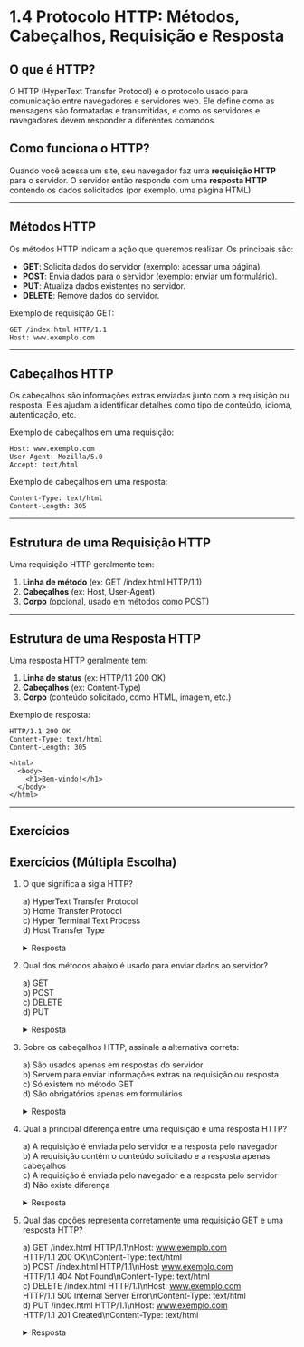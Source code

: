 # 1.4 Protocolo HTTP: Métodos, Cabeçalhos, Requisição e Resposta

## O que é HTTP?
O HTTP (HyperText Transfer Protocol) é o protocolo usado para comunicação entre navegadores e servidores web. Ele define como as mensagens são formatadas e transmitidas, e como os servidores e navegadores devem responder a diferentes comandos.

## Como funciona o HTTP?
Quando você acessa um site, seu navegador faz uma **requisição HTTP** para o servidor. O servidor então responde com uma **resposta HTTP** contendo os dados solicitados (por exemplo, uma página HTML).

---

## Métodos HTTP
Os métodos HTTP indicam a ação que queremos realizar. Os principais são:

- **GET**: Solicita dados do servidor (exemplo: acessar uma página).
- **POST**: Envia dados para o servidor (exemplo: enviar um formulário).
- **PUT**: Atualiza dados existentes no servidor.
- **DELETE**: Remove dados do servidor.

Exemplo de requisição GET:
```
GET /index.html HTTP/1.1
Host: www.exemplo.com
```

---

## Cabeçalhos HTTP
Os cabeçalhos são informações extras enviadas junto com a requisição ou resposta. Eles ajudam a identificar detalhes como tipo de conteúdo, idioma, autenticação, etc.

Exemplo de cabeçalhos em uma requisição:
```
Host: www.exemplo.com
User-Agent: Mozilla/5.0
Accept: text/html
```

Exemplo de cabeçalhos em uma resposta:
```
Content-Type: text/html
Content-Length: 305
```

---

## Estrutura de uma Requisição HTTP
Uma requisição HTTP geralmente tem:
1. **Linha de método** (ex: GET /index.html HTTP/1.1)
2. **Cabeçalhos** (ex: Host, User-Agent)
3. **Corpo** (opcional, usado em métodos como POST)

---

## Estrutura de uma Resposta HTTP
Uma resposta HTTP geralmente tem:
1. **Linha de status** (ex: HTTP/1.1 200 OK)
2. **Cabeçalhos** (ex: Content-Type)
3. **Corpo** (conteúdo solicitado, como HTML, imagem, etc.)

Exemplo de resposta:
```
HTTP/1.1 200 OK
Content-Type: text/html
Content-Length: 305

<html>
  <body>
    <h1>Bem-vindo!</h1>
  </body>
</html>
```

---

## Exercícios

## Exercícios (Múltipla Escolha)

1. O que significa a sigla HTTP?

   a) HyperText Transfer Protocol  
   b) Home Transfer Protocol  
   c) Hyper Terminal Text Process  
   d) Host Transfer Type  
   <details><summary>Resposta</summary>
   a) HyperText Transfer Protocol  
   </details>

2. Qual dos métodos abaixo é usado para enviar dados ao servidor?

   a) GET  
   b) POST  
   c) DELETE  
   d) PUT  
   <details><summary>Resposta</summary>
   b) POST  
   </details>

3. Sobre os cabeçalhos HTTP, assinale a alternativa correta:

   a) São usados apenas em respostas do servidor  
   b) Servem para enviar informações extras na requisição ou resposta  
   c) Só existem no método GET  
   d) São obrigatórios apenas em formulários  
   <details><summary>Resposta</summary>
   b) Servem para enviar informações extras na requisição ou resposta  
   </details>

4. Qual a principal diferença entre uma requisição e uma resposta HTTP?

   a) A requisição é enviada pelo servidor e a resposta pelo navegador  
   b) A requisição contém o conteúdo solicitado e a resposta apenas cabeçalhos  
   c) A requisição é enviada pelo navegador e a resposta pelo servidor  
   d) Não existe diferença  
   <details><summary>Resposta</summary>
   c) A requisição é enviada pelo navegador e a resposta pelo servidor  
   </details>

5. Qual das opções representa corretamente uma requisição GET e uma resposta HTTP?

   a) GET /index.html HTTP/1.1\nHost: www.exemplo.com  
      HTTP/1.1 200 OK\nContent-Type: text/html  
   b) POST /index.html HTTP/1.1\nHost: www.exemplo.com  
      HTTP/1.1 404 Not Found\nContent-Type: text/html  
   c) DELETE /index.html HTTP/1.1\nHost: www.exemplo.com  
      HTTP/1.1 500 Internal Server Error\nContent-Type: text/html  
   d) PUT /index.html HTTP/1.1\nHost: www.exemplo.com  
      HTTP/1.1 201 Created\nContent-Type: text/html  
   <details><summary>Resposta</summary>
   a) GET /index.html HTTP/1.1\nHost: www.exemplo.com  
      HTTP/1.1 200 OK\nContent-Type: text/html  
   </details>
